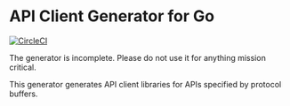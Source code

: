 API Client Generator for Go
===========================

[![CircleCI](https://circleci.com/gh/googleapis/gapic-generator-go.svg?style=svg)](https://circleci.com/gh/googleapis/gapic-generator-go)

The generator is incomplete. Please do not use it for anything mission critical.

This generator generates API client libraries for APIs specified by protocol buffers.
